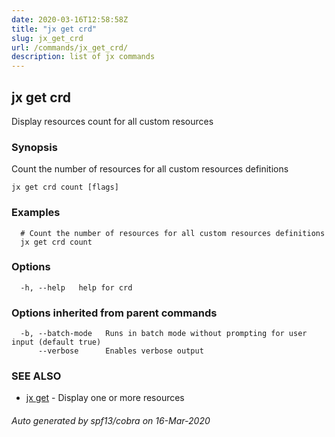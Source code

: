 ```yaml
---
date: 2020-03-16T12:58:58Z
title: "jx get crd"
slug: jx_get_crd
url: /commands/jx_get_crd/
description: list of jx commands
---
```

## jx get crd

Display resources count for all custom resources

### Synopsis

Count the number of resources for all custom resources definitions

```
jx get crd count [flags]
```

### Examples

```
  # Count the number of resources for all custom resources definitions
  jx get crd count
```

### Options

```
  -h, --help   help for crd
```

### Options inherited from parent commands

```
  -b, --batch-mode   Runs in batch mode without prompting for user input (default true)
      --verbose      Enables verbose output
```

### SEE ALSO

* [jx get](/commands/jx_get/)	 - Display one or more resources

###### Auto generated by spf13/cobra on 16-Mar-2020
